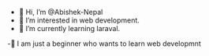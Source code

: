 - 👋 Hi, I’m @Abishek-Nepal
- 👀 I’m interested in web development. 
- 🌱 I’m currently learning laraval.
 
-👤 I am just a beginner who wants to learn web developmnt


